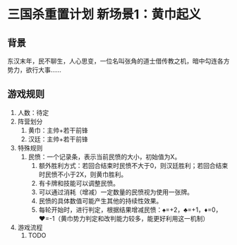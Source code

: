# 三国杀重置计划 新场景1：黄巾起义

## 背景

东汉末年，民不聊生，人心思变，一位名叫张角的道士借传教之机，暗中勾连各方势力，欲行大事……

## 游戏规则

1. 人数：待定
2. 阵营划分
   1. 黄巾：主帅+若干前锋
   2. 汉廷：主帅+若干前锋
3. 特殊规则
   1. 民愤：一个记录条，表示当前民愤的大小，初始值为X。
      1. 额外胜利方式：若回合结束时民愤不大于0，则汉廷胜利；若回合结束时民愤不小于2X，则黄巾胜利。
      2. 有卡牌和技能可以调整民愤。
      3. 可以通过消耗（增减）一定数量的民愤视为使用一张牌。
      4. 民愤的具体数值可能产生其他的持续性效果。
      5. 每轮开始时，进行判定，根据结果增减民愤：♠=+2，♣=+1，♦=0，♥=-1（黄巾势力判定和改判能力较多，能更好利用这一机制）
4. 游戏流程
   1. TODO
